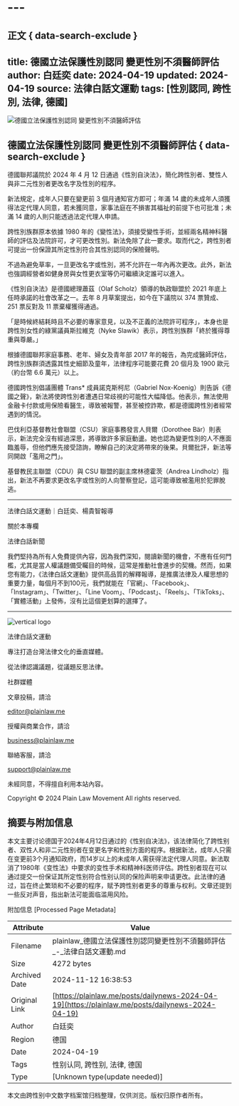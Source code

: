 # ---

## 正文 { data-search-exclude }

title: 德國立法保護性別認同 變更性別不須醫師評估
author: 白廷奕
date: 2024-04-19
updated: 2024-04-19
source: 法律白話文運動
tags: [性別認同, 跨性別, 法律, 德國]
---

![德國立法保護性別認同 變更性別不須醫師評估](https://images.ctfassets.net/3jfbqsyeg8et/1LEWMFlUVy9JzwdXj9iIhK/b33693164ddba3ca95fc700907c10cca/__________20230118_195911_1.jpg?w=88&h=88&fl=progressive&q=100&fm=jpg)

## 德國立法保護性別認同 變更性別不須醫師評估 { data-search-exclude }

德國聯邦議院於 2024 年 4 月 12 日通過《性別自決法》，簡化跨性別者、雙性人與非二元性別者更改名字及性別的程序。

新法規定，成年人只要在變更前 3 個月通知官方即可；年滿 14 歲的未成年人須獲得法定代理人同意，若未獲同意，家事法庭在不損害其福祉的前提下也可批准；未滿 14 歲的人則只能透過法定代理人申請。

跨性別族群原本依據 1980 年的《變性法》，須接受變性手術，並經兩名精神科醫師的評估及法院許可，才可更改性別。新法免除了此一要求。取而代之，跨性別者可提出一份保證其所定性別符合其性別認同的保險聲明。

不過為避免草率，一旦更改名字或性別，將不允許在一年內再次更改。此外，新法也強調經營者如健身房與女性更衣室等仍可繼續決定誰可以進入。

《性別自決法》是德國總理蕭茲（Olaf Scholz）領導的執政聯盟於 2021 年底上任時承諾的社會改革之一。去年 8 月草案提出，如今在下議院以 374 票贊成、251 票反對及 11 票棄權獲得通過。

「是時候終結耗時且不必要的專家意見，以及不正義的法院許可程序」，本身也是跨性別女性的綠黨議員斯拉維克（Nyke Slawik）表示，跨性別族群「終於獲得尊重與尊嚴。」

根據德國聯邦家庭事務、老年、婦女及青年部 2017 年的報告，為完成醫師評估，跨性別族群須透露其性史細節及童年，法律程序可能要花費 20 個月及 1900 歐元（約台幣 6.6 萬元）以上。

德國跨性別倡議團體 Trans\* 成員諾克斯柯尼（Gabriel Nox-Koenig）則告訴《德國之聲》，新法將使跨性別者遭遇日常歧視的可能性大幅降低。他表示，無法使用金融卡付款或用保險看醫生，導致被報警，甚至被控詐欺，都是德國跨性別者經常遇到的情況。

巴伐利亞基督教社會聯盟（CSU）家庭事務發言人貝爾（Dorothee Bär）則表示，新法完全沒有經過深思，將導致許多家庭動盪。她也認為變更性別的人不應面臨羞辱，但他們應先接受諮詢，瞭解自己的決定將帶來的後果。貝爾批評，新法等同開啟「濫用之門」。

基督教民主聯盟（CDU）與 CSU 聯盟的副主席林德霍茨（Andrea Lindholz）指出，新法不再要求更改名字或性別的人向警察登記，這可能導致被濫用於犯罪脫逃。

---

法律白話文運動｜白廷奕、楊貴智報導

關於本專欄

法律白話新聞

我們堅持為所有人免費提供內容，因為我們深知，閱讀新聞的機會，不應有任何門檻，尤其是當人權議題備受矚目的時候，這常是推動社會進步的契機。然而，如果您有能力，《法律白話文運動》提供高品質的解釋報導，是推廣法律及人權思想的重要力量，每個月不到100元，我們就能在「官網」、「Facebook」、「Instagram」、「Twitter」、「Line Voom」、「Podcast」、「Reels」、「TikToks」、「實體活動」上發佈，沒有比這個更划算的選擇了。

---

![vertical logo](https://static/ca618dc2541201067eb5d267fbdea21e/352f8/logo_vertical.png)

法律白話文運動

專注打造台灣法律文化的垂直媒體。

從法律認識議題，從議題反思法律。

社群媒體

文章投稿，請洽

[editor@plainlaw.me](mailto:editor@plainlaw.me)

授權與商業合作，請洽

[business@plainlaw.me](mailto:business@plainlaw.me)

聯絡客服，請洽

[support@plainlaw.me](mailto:support@plainlaw.me)

未經同意，不得擅自利用本站內容。

Copyright © 2024 Plain Law Movement All rights reserved.

## 摘要与附加信息

<!-- tcd_abstract -->
本文主要讨论德国于2024年4月12日通过的《性别自决法》，该法律简化了跨性别者、双性人和非二元性别者在变更名字和性别方面的程序。根据新法，成年人只需在变更前3个月通知政府，而14岁以上的未成年人需获得法定代理人同意。新法取消了1980年《变性法》中要求的变性手术和精神科医师评估。跨性别者现在可以通过提交一份保证其所定性别符合性别认同的保险声明来申请更改。此法律的通过，旨在终止繁琐和不必要的程序，赋予跨性别者更多的尊重与权利。文章还提到一些反对声音，指出新法可能面临滥用风险。
<!-- tcd_abstract_end -->

附加信息 [Processed Page Metadata]

| Attribute       | Value                                  |
|-----------------|----------------------------------------|
| Filename        | plainlaw_德國立法保護性別認同變更性別不須醫師評估_-_法律白話文運動.md                             |
| Size            | 4272 bytes                           |
| Archived Date   | 2024-11-12 16:38:53                             |
| Original Link   | [https://plainlaw.me/posts/dailynews-2024-04-19](https://plainlaw.me/posts/dailynews-2024-04-19)                       |
| Author          | 白廷奕                               |
| Region          | 德国                               |
| Date            | 2024-04-19                                 |
| Tags            | 性别认同, 跨性别, 法律, 德国                                 |
| Type            | [Unknown type(update needed)]                                 |
<!-- tcd_table_end -->

本文由跨性别中文数字档案馆归档整理，仅供浏览。版权归原作者所有。
